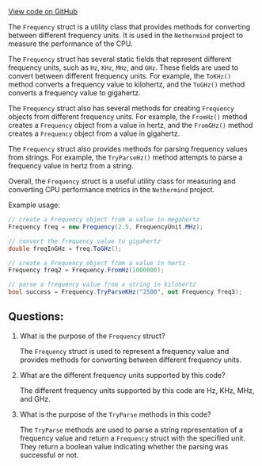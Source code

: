 [View code on GitHub](https://github.com/nethermindeth/nethermind/Nethermind.Init/Cpu/Frequency.cs)

The `Frequency` struct is a utility class that provides methods for converting between different frequency units. It is used in the `Nethermind` project to measure the performance of the CPU. 

The `Frequency` struct has several static fields that represent different frequency units, such as `Hz`, `KHz`, `MHz`, and `GHz`. These fields are used to convert between different frequency units. For example, the `ToKHz()` method converts a frequency value to kilohertz, and the `ToGHz()` method converts a frequency value to gigahertz. 

The `Frequency` struct also has several methods for creating `Frequency` objects from different frequency units. For example, the `FromHz()` method creates a `Frequency` object from a value in hertz, and the `FromGHz()` method creates a `Frequency` object from a value in gigahertz. 

The `Frequency` struct also provides methods for parsing frequency values from strings. For example, the `TryParseHz()` method attempts to parse a frequency value in hertz from a string. 

Overall, the `Frequency` struct is a useful utility class for measuring and converting CPU performance metrics in the `Nethermind` project. 

Example usage:

```csharp
// create a Frequency object from a value in megahertz
Frequency freq = new Frequency(2.5, FrequencyUnit.MHz);

// convert the frequency value to gigahertz
double freqInGHz = freq.ToGHz();

// create a Frequency object from a value in hertz
Frequency freq2 = Frequency.FromHz(1000000);

// parse a frequency value from a string in kilohertz
bool success = Frequency.TryParseKHz("2500", out Frequency freq3);
```
## Questions: 
 1. What is the purpose of the `Frequency` struct?
    
    The `Frequency` struct is used to represent a frequency value and provides methods for converting between different frequency units.

2. What are the different frequency units supported by this code?
    
    The different frequency units supported by this code are Hz, KHz, MHz, and GHz.

3. What is the purpose of the `TryParse` methods in this code?
    
    The `TryParse` methods are used to parse a string representation of a frequency value and return a `Frequency` struct with the specified unit. They return a boolean value indicating whether the parsing was successful or not.